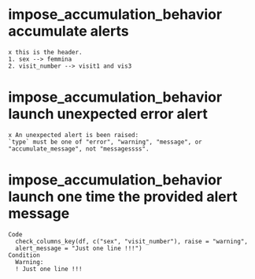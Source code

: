 # impose_accumulation_behavior accumulate alerts

    x this is the header.
    1. sex --> femmina
    2. visit_number --> visit1 and vis3

# impose_accumulation_behavior launch unexpected error alert

    x An unexpected alert is been raised:
    `type` must be one of "error", "warning", "message", or "accumulate_message", not "messagessss".

# impose_accumulation_behavior launch one time the provided alert message

    Code
      check_columns_key(df, c("sex", "visit_number"), raise = "warning",
      alert_message = "Just one line !!!")
    Condition
      Warning:
      ! Just one line !!!

